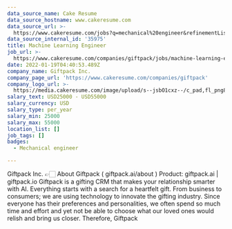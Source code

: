 ```yaml
---
data_source_name: Cake Resume
data_source_hostname: www.cakeresume.com
data_source_url: >-
  https://www.cakeresume.com/jobs?q=mechanical%20engineer&refinementList%5Blang_name%5D%5B0%5D=English&refinementList%5Bsalary_type%5D=per_year&range%5Bsalary_range%5D%5Bmin%5D=1000000&page=3
data_source_internal_id: '35975'
title: Machine Learning Engineer
job_url: >-
  https://www.cakeresume.com/companies/giftpack/jobs/machine-learning-engineer-bf9740
date: 2022-01-19T04:40:53.489Z
company_name: Giftpack Inc.
company_page_url: 'https://www.cakeresume.com/companies/giftpack'
company_logo_url: >-
  https://media.cakeresume.com/image/upload/s--jsbO1cxz--/c_pad,fl_png8,h_200,w_200/v1574131771/airwmtwv4ofhbmtdld92.png
salary_text: USD25000 - USD55000
salary_currency: USD
salary_type: per_year
salary_min: 25000
salary_max: 55000
location_list: []
job_tags: []
badges:
  - Mechanical engineer

---
```


Giftpack Inc. 👉🏻 About Giftpack ( giftpack.ai/about ) Product: giftpack.ai | giftpack.io Giftpack is a gifting CRM that makes your relationship smarter with AI. Everything starts with a search for a heartfelt gift. From business to consumers; we are using technology to innovate the gifting industry. Since everyone has their preferences and personalities, we often spend so much time and effort and yet not be able to choose what our loved ones would relish and bring us closer. Therefore, Giftpack 